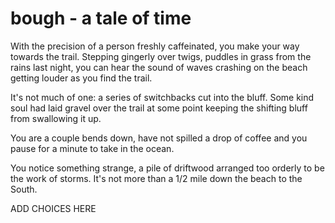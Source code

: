 bough - a tale of time
====

With the precision of a person freshly caffeinated, you make your way towards the trail.  Stepping gingerly over twigs, puddles in grass from the rains last night, you can hear the sound of waves crashing on the beach getting louder as you find the trail.  

It's not much of one: a series of switchbacks cut into the bluff.  Some kind soul had laid gravel over the trail at some point keeping the shifting bluff from swallowing it up.  

You are a couple bends down, have not spilled a drop of coffee and you pause for a minute to take in the ocean.

You notice something strange, a pile of driftwood arranged too orderly to be the work of storms.  It's not more than a 1/2 mile down the beach to the South.

ADD CHOICES HERE
